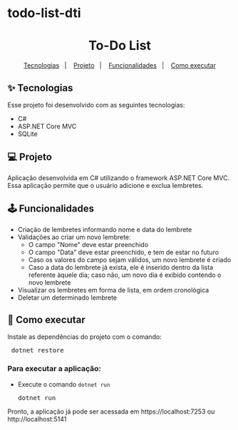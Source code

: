 # todo-list-dti

<h1 align="center">To-Do List</h1>

<p align="center">
  <a href="#-tecnologias">Tecnologias</a>&nbsp;&nbsp;&nbsp;|&nbsp;&nbsp;&nbsp;
  <a href="#-projeto">Projeto</a>&nbsp;&nbsp;&nbsp;|&nbsp;&nbsp;&nbsp;
  <a href="#%EF%B8%8F-funcionalidades">Funcionalidades</a>&nbsp;&nbsp;&nbsp;|&nbsp;&nbsp;&nbsp;
  <a href="#-como-executar">Como executar</a>
</p>

## ✨ Tecnologias

Esse projeto foi desenvolvido com as seguintes tecnologias:

- C#
- ASP.NET Core MVC
- SQLite 

## 💻 Projeto

Aplicação desenvolvida em C# utilizando o framework ASP.NET Core MVC. Essa aplicação permite que o usuário adicione e exclua lembretes.

## 🕹️ Funcionalidades

- Criação de lembretes informando nome e data do lembrete
- Validações ao criar um novo lembrete:
  - O campo "Nome" deve estar preenchido
  - O campo "Data" deve estar preenchido, e tem de estar no futuro
  - Caso os valores do campo sejam válidos, um novo lembrete é criado
  - Caso a data do lembrete já exista, ele é inserido dentro da lista referente àquele dia; caso não, um novo dia é exibido contendo o novo lembrete
- Visualizar os lembretes em forma de lista, em ordem cronológica
- Deletar um determinado lembrete

## 🚀 Como executar

Instale as dependências do projeto com o comando:

<pre> dotnet restore</pre>

### Para executar a aplicação:

- Execute o comando `dotnet run`

    <pre>dotnet run</pre>

Pronto, a aplicação já pode ser acessada em https://localhost:7253 ou http://localhost:5141

